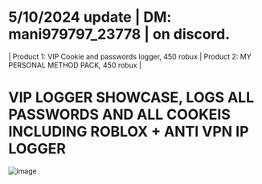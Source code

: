 # 5/10/2024 update | DM: mani979797_23778 | on discord.
| Product 1: VIP Cookie and passwords logger, 450 robux | Product 2: MY PERSONAL METHOD PACK, 450 robux | <br />
# VIP LOGGER SHOWCASE, LOGS ALL PASSWORDS AND ALL COOKEIS INCLUDING ROBLOX + ANTI VPN IP LOGGER
![image](https://github.com/Mani175/Pirate-Cookie-Grabber/assets/60432696/924862d8-4563-426b-90be-387f3136e0ee)
